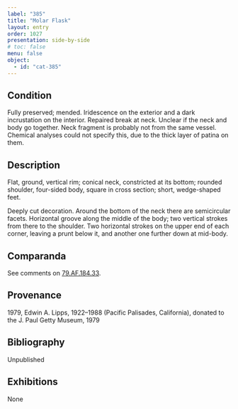 ```yaml
---
label: "385"
title: "Molar Flask" 
layout: entry
order: 1027
presentation: side-by-side
# toc: false
menu: false
object:
  - id: "cat-385"
---
```


## Condition

Fully preserved; mended. Iridescence on the exterior and a dark incrustation on the interior. Repaired break at neck. Unclear if the neck and body go together. Neck fragment is probably not from the same vessel. Chemical analyses could not specify this, due to the thick layer of patina on them.

## Description

Flat, ground, vertical rim; conical neck, constricted at its bottom; rounded shoulder, four-sided body, square in cross section; short, wedge-shaped feet.

Deeply cut decoration. Around the bottom of the neck there are semicircular facets. Horizontal groove along the middle of the body; two vertical strokes from there to the shoulder. Two horizontal strokes on the upper end of each corner, leaving a prunt below it, and another one further down at mid-body.

## Comparanda

See comments on [79.AF.184.33](#cat).

## Provenance

1979, Edwin A. Lipps, 1922–1988 (Pacific Palisades, California), donated to the J. Paul Getty Museum, 1979

## Bibliography

Unpublished

## Exhibitions

None
